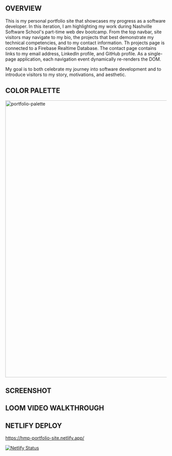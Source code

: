 ## OVERVIEW

This is my personal portfolio site that showcases my progress as a software developer. In this iteration, I am highlighting my work during Nashville Software School's part-time web dev bootcamp. From the top navbar, site visitors may navigate to my bio, the projects that best demonstrate my technical competencies, and to my contact information. Th projects page is connected to a Firebase Realtime Database. The contact page contains links to my email address, LinkedIn profile, and GitHub profile. As a single-page application, each navigation event dynamically re-renders the DOM. 

My goal is to both celebrate my journey into software development and to introduce visitors to my story, motivations, and aesthetic.

## COLOR PALETTE

<img width="862" alt="portfolio-palette" src="https://user-images.githubusercontent.com/67122062/113318964-99726600-92d6-11eb-944e-f41bbf7f2d2d.png">

## SCREENSHOT

## LOOM VIDEO WALKTHROUGH

## NETLIFY DEPLOY

https://hmp-portfolio-site.netlify.app/

[![Netlify Status](https://api.netlify.com/api/v1/badges/5fb2a8f2-927b-433b-a741-b7a47eeae2d2/deploy-status)](https://app.netlify.com/sites/hmp-portfolio-site/deploys)
